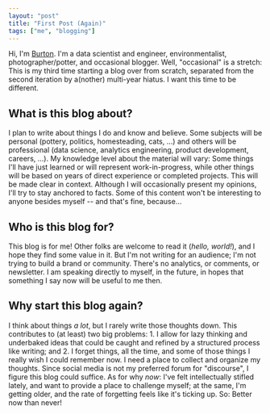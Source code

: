 ```yaml
---
layout: "post"
title: "First Post (Again)"
tags: ["me", "blogging"]
---
```


Hi, I'm [Burton](/about.html). I'm a data scientist and engineer, environmentalist, photographer/potter, and occasional blogger. Well, "occasional" is a stretch: This is my third time starting a blog over from scratch, separated from the second iteration by a(nother) multi-year hiatus. I want this time to be different.

## What is this blog about?

I plan to write about things I do and know and believe. Some subjects will be personal (pottery, politics, homesteading, cats, ...) and others will be professional (data science, analytics engineering, product development, careers, ...). My knowledge level about the material will vary: Some things I'll have just learned or will represent work-in-progress, while other things will be based on years of direct experience or completed projects. This will be made clear in context. Although I will occasionally present my opinions, I'll try to stay anchored to facts. Some of this content won't be interesting to anyone besides myself -- and that's fine, because...

## Who is this blog for?

This blog is for me! Other folks are welcome to read it (_hello, world!_), and I hope they find some value in it. But I'm not writing for an audience; I'm not trying to build a brand or community. There's no analytics, or comments, or newsletter. I am speaking directly to myself, in the future, in hopes that something I say now will be useful to me then.

## Why start this blog again?

I think about things _a lot_, but I rarely write those thoughts down. This contributes to (at least) two big problems: 1. I allow for lazy thinking and underbaked ideas that could be caught and refined by a structured process like writing; and 2. I forget things, all the time, and some of those things I really wish I could remember now. I need a place to collect and organize my thoughts. Since social media is not my preferred forum for "discourse", I figure this blog could suffice. As for why _now_: I've felt intellectually stifled lately, and want to provide a place to challenge myself; at the same, I'm getting older, and the rate of forgetting feels like it's ticking up. So: Better now than never!
